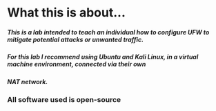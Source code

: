 # What this is about...
##### This is a lab intended to teach an individual how to configure UFW to mitigate potential attacks or unwanted traffic. 
##### For this lab I recommend using Ubuntu and Kali Linux, in a virtual machine environment, connected via their own 
##### NAT network. 
### All software used is open-source
